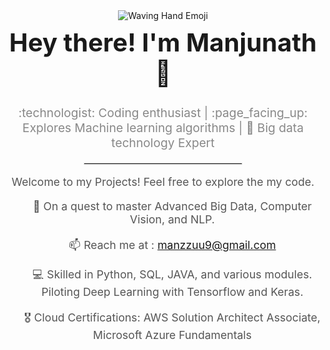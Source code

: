 <div align="center">
  <img src="https://media.giphy.com/media/3o7TKMt1VVNkHV2PaE/giphy.gif" alt="Waving Hand Emoji">
  <h1 style="font-size: 2.5rem; margin-top: 10px;">Hey there! I'm Manjunath 🌟</h1>
  <p style="font-size: 1.2rem; color: #888;"> :technologist: Coding enthusiast | :page_facing_up: Explores Machine learning algorithms | 🚀 Big data technology Expert </p>
  <hr style="width: 50%; margin-top: 20px; border: 1px solid #ddd;">
  <p style="font-size: 1.1rem; color: #555;">Welcome to my Projects! Feel free to explore the my code.</p>
  <ul style="font-size: 1.1rem; color: #555;">

🚀 On a quest to master Advanced Big Data, Computer Vision, and NLP.

📫 Reach me at : manzzuu9@gmail.com

💻 Skilled in Python, SQL, JAVA, and various modules. Piloting Deep Learning with Tensorflow and Keras.

🎖️ Cloud Certifications:
     AWS Solution Architect Associate, 
     Microsoft Azure Fundamentals



<!--
**manzzuu3/manzzuu3** is a ✨ _special_ ✨ repository because its `README.md` (this file) appears on your GitHub profile.

Here are some ideas to get you started:

- 🔭 I’m currently working on ...
- 🌱 I’m currently learning ...
- 👯 I’m looking to collaborate on ...
- 🤔 I’m looking for help with ...
- 💬 Ask me about ...
- 📫 How to reach me: ...
- 😄 Pronouns: ...
- ⚡ Fun fact: ...
-->
